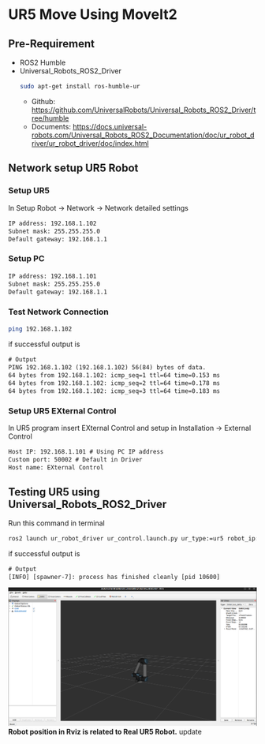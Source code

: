 # UR5 Move Using MoveIt2

## Pre-Requirement
- ROS2 Humble
- Universal_Robots_ROS2_Driver 
  ```bash
  sudo apt-get install ros-humble-ur
  ```
  - Github: https://github.com/UniversalRobots/Universal_Robots_ROS2_Driver/tree/humble
  - Documents: https://docs.universal-robots.com/Universal_Robots_ROS2_Documentation/doc/ur_robot_driver/ur_robot_driver/doc/index.html

## Network setup UR5 Robot
### Setup UR5
In Setup Robot -> Network -> Network detailed settings
```
IP address: 192.168.1.102
Subnet mask: 255.255.255.0
Default gateway: 192.168.1.1
```
### Setup PC
```
IP address: 192.168.1.101
Subnet mask: 255.255.255.0
Default gateway: 192.168.1.1
```
### Test Network Connection
```bash
ping 192.168.1.102
```
if successful output is
```
# Output
PING 192.168.1.102 (192.168.1.102) 56(84) bytes of data.
64 bytes from 192.168.1.102: icmp_seq=1 ttl=64 time=0.153 ms
64 bytes from 192.168.1.102: icmp_seq=2 ttl=64 time=0.178 ms
64 bytes from 192.168.1.102: icmp_seq=3 ttl=64 time=0.183 ms
```
### Setup UR5 EXternal Control
In UR5 program insert EXternal Control and setup in Installation -> External Control
```
Host IP: 192.168.1.101 # Using PC IP address
Custom port: 50002 # Default in Driver
Host name: EXternal Control
```
## Testing UR5 using Universal_Robots_ROS2_Driver
Run this command in terminal
```bash
ros2 launch ur_robot_driver ur_control.launch.py ur_type:=ur5 robot_ip:=192.168.1.102
```
if successful output is
```
# Output
[INFO] [spawner-7]: process has finished cleanly [pid 10600]
```
![UR5 Rviz](<pictures/Testing UR5 using Universal_Robots_ROS2_Driver.png>)
**Robot position in Rviz is related to Real UR5 Robot.**
update